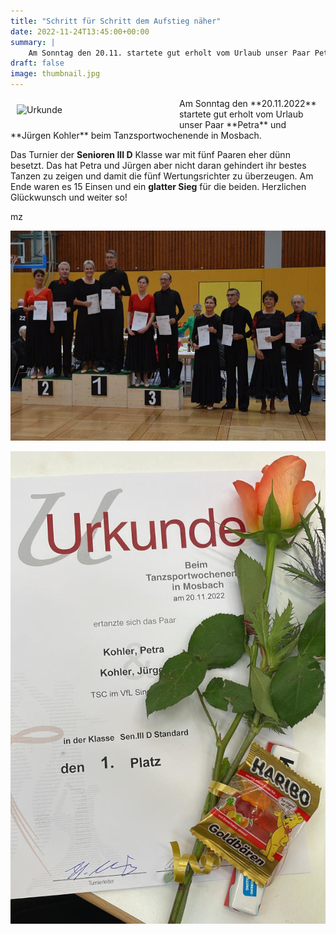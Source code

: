 ```yaml
---
title: "Schritt für Schritt dem Aufstieg näher"
date: 2022-11-24T13:45:00+00:00
summary: |
    Am Sonntag den 20.11. startete gut erholt vom Urlaub unser Paar Petra und Jürgen Kohler beim Tanzsportwochenende in Mosbach.
draft: false
image: thumbnail.jpg
---
```


<p><img style="float: left; margin: 10px;" src="files/vfl/2022/202211/24_Mosbach/urkunde.JPG" alt="Urkunde" width="250"></p>Am Sonntag den **20.11.2022** startete gut erholt vom Urlaub unser Paar **Petra** und **Jürgen Kohler** beim Tanzsportwochenende in Mosbach.

Das Turnier der **Senioren III D** Klasse war mit fünf Paaren eher dünn besetzt. Das hat Petra und Jürgen aber nicht daran gehindert ihr bestes Tanzen zu zeigen und damit die fünf Wertungsrichter zu überzeugen. Am Ende waren es 15 Einsen und ein **glatter Sieg** für die beiden. Herzlichen Glückwunsch und weiter so!

mz

![Finalisten des Turniers](treppchen.JPG)

![Finalisten des Turniers](urkunde.JPG)


